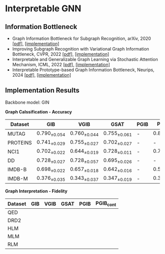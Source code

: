 # Interpretable GNN

## Information Bottleneck
* Graph Information Bottleneck for Subgraph Recognition, arXiv, 2020 [[pdf]](https://arxiv.org/pdf/2010.05563), [[implementation]](./gib/)
* Improving Subgraph Recognition with Variational Graph Information Bottleneck, CVPR, 2022 [[pdf]](https://openaccess.thecvf.com/content/CVPR2022/papers/Yu_Improving_Subgraph_Recognition_With_Variational_Graph_Information_Bottleneck_CVPR_2022_paper.pdf), [[implementation]](./vgib/)
* Interpretable and Generalizable Graph Learning via Stochastic Attention Mechanism, ICML, 2022 [[pdf]](https://arxiv.org/pdf/2201.12987), [[implementation]](./gsat/)
* Interpretable Prototype-based Graph Information Bottleneck, Neurips, 2024 [[pdf]](https://proceedings.neurips.cc/paper_files/paper/2023/file/f224f056694bcfe465c5d84579785761-Paper-Conference.pdf), [[implementation]](./pgib/)

## Implementation Results
Backbone model: GIN

**Graph Calssification - Accuracy**

| Dataset  |    GIB     |    VGIB    |   GSAT    |   PGIB    |   PGIB<sub>cont</sub>    |
| -------  |     ---    |    ----    |   ----    |   ----    |   ----    |
| MUTAG    | ${0.790}_{\pm 0.054}$ | ${0.760}_{\pm 0.044}$ | ${0.755}_{\pm 0.061}$ | - | ${0.825}_{\pm 0.060}$ |
| PROTEINS | ${0.741}_{\pm 0.029}$ | ${0.755}_{\pm 0.027}$ | ${0.702}_{\pm 0.027}$ | - | - |
| NCI1     | ${0.702}_{\pm 0.022}$ | ${0.644}_{\pm 0.019}$ | ${0.728}_{\pm 0.011}$ | - | ${0.736}_{\pm 0.014}$ |
| DD       | ${0.728}_{\pm 0.027}$ | ${0.728}_{\pm 0.057}$ | ${0.695}_{\pm 0.026}$ | - | - |
| IMDB-B   | ${0.698}_{\pm 0.022}$ | ${0.657}_{\pm 0.018}$ | ${0.642}_{\pm 0.016}$ | - | ${0.595}_{\pm 0.049}$ |
| IMDB-M   | ${0.376}_{\pm 0.035}$ | ${0.343}_{\pm 0.037}$ | ${0.347}_{\pm 0.019}$ | - | ${0.336}_{\pm 0.020}$ |


**Graph Interpretation - Fidelity**

| Dataset  |    GIB     |    VGIB    |   GSAT    |   PGIB    |   PGIB<sub>cont</sub>    |
| -------  |     ---    |    ----    |   ----    |   ----    |   ----    |
| QED      |            |            |           |           |           |
| DRD2     |            |            |           |           |           |
| HLM      |            |            |           |           |           |
| MLM      |            |            |           |           |           |
| RLM      |            |            |           |           |           |

